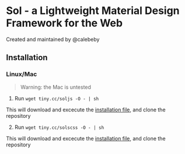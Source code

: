 Sol - a Lightweight Material Design Framework for the Web
=========================================================

Created and maintained by @calebeby

Installation
------------

### Linux/Mac
> Warning: the Mac is untested

1. Run `wget tiny.cc/soljs -O - | sh`

  This will download and excecute the [installation file](https://raw.githubusercontent.com/calebeby/sol/master/install.sh),
  and clone the repository

2. Run `wget tiny.cc/solscss -O - | sh`

  This will download and excecute the [installation file](https://raw.githubusercontent.com/calebeby/sol/master/install.sh),
  and clone the repository
